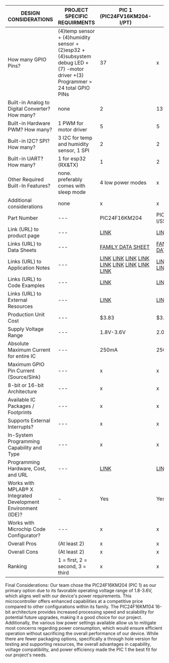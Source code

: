 

| DESIGN CONSIDERATIONS | PROJECT SPECIFIC REQUIRMENTS | PIC 1 (PIC24FV16KM204-I/PT)            | PIC 2     | PIC 3 | 
|-----------------------|------------------------------|------------------|-----------|-------|
|How many GPIO Pins?|   (4)temp sensor + (4)humidity sensor + (2)esp32 + (4)subsystem debug LED +(7) -motor driver +(3) Programmer = 24 total GPIO PINs |37|          x|      36|
|Built-in Analog to Digital Converter? How many?|none|                 2|          13|      29|
|Built-in Hardware PWM? How many?|1 PWM for motor driver|                 5|          5|      4|
|Built-in I2C? SPI? How many?|3 I2C for temp and humidity sensor, 1 SPI|                2|          2|      2|
|Built-in UART? How many?|1 for esp32 (RX&TX) |                 1|          2|      1|
|Other Required Built-In Features?|none. preferably comes with sleep mode|                 4 low power modes|          x|      x|
|Additional considerations |none|                 x|          x|      x|
|Part Number|                                              ---|                 PIC24F16KM204|          PIC24FJ64GA002-I/SS|      PIC16F18855|
|Link (URL) to product page|                               ---|                 [LINK](URL)|          [LINK](URL)|      [LINK](URL)|
|Links (URL) to Data Sheets|                               ---|                 [FAMILY DATA SHEET](URL)|          [FAMILY DATASHEET](URL)|      [FAMILY DATASHEET](URL)|
|Links (URL) to Application Notes|                         ---|                 [LINK](URL) [LINK](URL) [LINK](URL) [LINK](URL) [LINK](URL) [LINK](URL) [LINK](URL) [LINK](URL) [LINK](URL) | [LINK](URL) [LINK](URL) [LINK](URL) [LINK](URL) [LINK](URL)|      [LINK](URL) [LINK](URL) [LINK](URL)|
|Links (URL) to Code Examples|                             ---|                 [LINK](URL)|          [LINK](URL)|      [LINK](URL)|
|Links (URL) to External Resources|                        ---|                 [LINK](URL)|          [LINK](URL)|      [LINK](URL)|
|Production Unit Cost|                                     ---|                 $3.83|          $3.83|      $1.97|
|Supply Voltage Range|                                     ---|                 1.8V-3.6V|          2.0V - 3.6V|      2.3V - 5.5V|
|Absolute Maximum Current for entire IC|                   ---|                 250mA|          250 mA|      350mA|
|Maximum GPIO Pin Current (Source/Sink)|                   ---|                 x|          x|      x|
| 8-bit or 16-bit Architecture|                            ---|                 x|          x|      x|
|Available IC Packages / Footprints |                      ---|                 x|          x|      x|
|Supports External Interrupts? |                           ---|                 x|          x|      x|
|In-System Programming Capability and Type|                ---|                 x|          x|      x|
|Programming Hardware, Cost, and URL|                      ---|                 [LINK](URL)|          [LINK](URL)|      [LINK](URL)|
|Works with MPLAB® X Integrated Development Environment (IDE)?|                             -|                 Yes|          Yes|      Yes|
|Works with Microchip Code Configurator?|                  ---|                 x|          x|      x|
|Overall Pros|(At least 2)|                 x|          x|      x|
|Overall Cons|(At least 2)|                 x|          x|      x|
|Ranking|  1 = first, 2 = second, 3 = third |                 x|          x|      x|

Final Considerations:
Our team chose the PIC24F16KM204 (PIC 1) as our primary option due to its favorable operating voltage range of 1.8-3.6V, which aligns well with our device's power requirements. This microcontroller offers enhanced capabilities at a competitive price compared to other configurations within its family. The PIC24F16KM104 16-bit architecture provides increased processing speed and scalability for potential future upgrades, making it a good choice for our project. Additionally, the various low power settings available allow us to mitigate most concerns regarding power consumption, which would ensure efficient operation without sacrificing the overall performance of our device. While there are fewer packaging options, specifically a through hole version for testing and supporting resources, the overall advantages in capability, voltage compatibility, and power efficiency made the PIC 1 the best fit for our project's needs.






